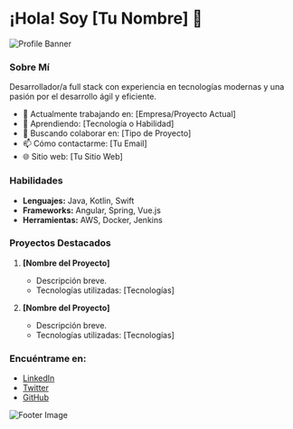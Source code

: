# ¡Hola! Soy [Tu Nombre] 🚀

![Profile Banner](https://example.com/tu-imagen-de-banner.jpg)

### Sobre Mí

Desarrollador/a full stack con experiencia en tecnologías modernas y una pasión por el desarrollo ágil y eficiente. 

- 🔭 Actualmente trabajando en: [Empresa/Proyecto Actual]
- 🌱 Aprendiendo: [Tecnología o Habilidad]
- 👯 Buscando colaborar en: [Tipo de Proyecto]
- 📫 Cómo contactarme: [Tu Email]
- 🌐 Sitio web: [Tu Sitio Web]

### Habilidades

- **Lenguajes:** Java, Kotlin, Swift
- **Frameworks:** Angular, Spring, Vue.js
- **Herramientas:** AWS, Docker, Jenkins

### Proyectos Destacados

1. **[Nombre del Proyecto]**
   - Descripción breve.
   - Tecnologías utilizadas: [Tecnologías]

2. **[Nombre del Proyecto]**
   - Descripción breve.
   - Tecnologías utilizadas: [Tecnologías]

### Encuéntrame en:

- [LinkedIn](https://linkedin.com/in/tu-usuario)
- [Twitter](https://twitter.com/tu-usuario)
- [GitHub](https://github.com/tu-usuario)

![Footer Image](https://example.com/tu-imagen-de-footer.jpg)
